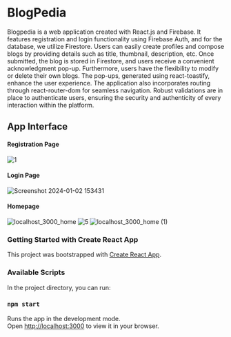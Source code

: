 # BlogPedia
Blogpedia is a web application created with React.js and Firebase. It features registration and login functionality using Firebase Auth, and for the database, we utilize Firestore. Users can easily create profiles and compose blogs by providing details such as title, thumbnail, description, etc. Once submitted, the blog is stored in Firestore, and users receive a convenient acknowledgment pop-up. Furthermore, users have the flexibility to modify or delete their own blogs. The pop-ups, generated using react-toastify, enhance the user experience. The application also incorporates routing through react-router-dom for seamless navigation. Robust validations are in place to authenticate users, ensuring the security and authenticity of every interaction within the platform.

## App Interface 

#### Registration Page
![1](https://github.com/Rupal-Gupta29/BlogPedia/assets/70842313/cf0a350d-13b7-41d6-8f6e-1281ebc1b288)
#### Login Page
![Screenshot 2024-01-02 153431](https://github.com/Rupal-Gupta29/BlogPedia/assets/70842313/41d094bb-cf33-4825-ba7b-dafee70ff1de)
#### Homepage
![localhost_3000_home](https://github.com/Rupal-Gupta29/BlogPedia/assets/70842313/21ff64e0-0538-416f-bb0f-6aa5748b18e2)
![5](https://github.com/Rupal-Gupta29/BlogPedia/assets/70842313/c7587c00-fff6-405c-8f3a-149c72d2ade1)
![localhost_3000_home (1)](https://github.com/Rupal-Gupta29/BlogPedia/assets/70842313/3404e054-95b2-49b1-864a-f480e5aa4fb8)



### Getting Started with Create React App

This project was bootstrapped with [Create React App](https://github.com/facebook/create-react-app).

### Available Scripts

In the project directory, you can run:

### `npm start`

Runs the app in the development mode.\
Open [http://localhost:3000](http://localhost:3000) to view it in your browser.
